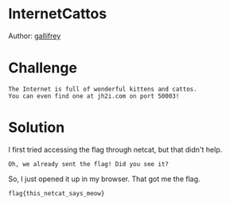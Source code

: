 # InternetCattos
Author: [gallifrey](https://github.com/gall1frey)

# Challenge

```
The Internet is full of wonderful kittens and cattos. 
You can even find one at jh2i.com on port 50003!
```

# Solution

I first tried accessing the flag through netcat, but that didn't help.

```
Oh, we already sent the flag! Did you see it?
```

So, I just opened it up in my browser. That got me the flag.

```
flag{this_netcat_says_meow}
```
